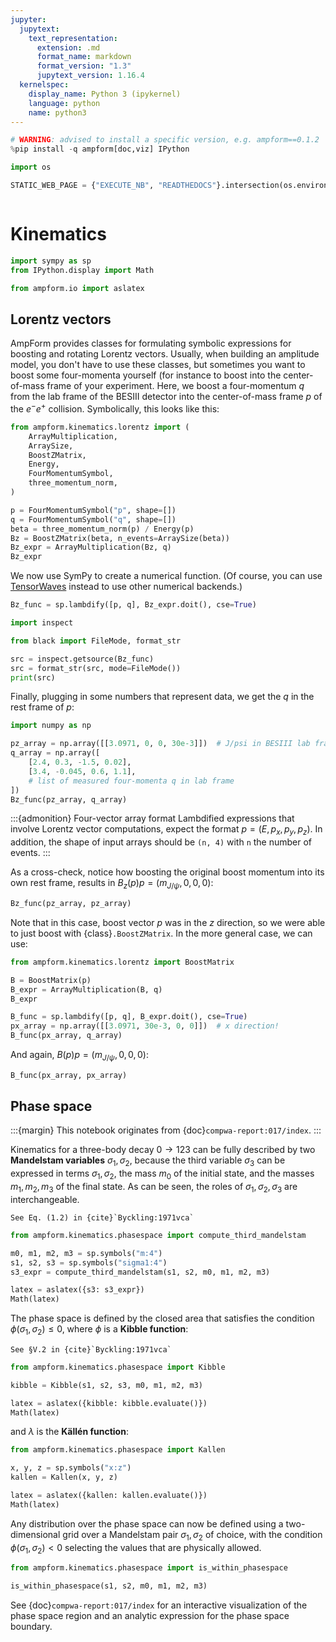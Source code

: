 ```yaml
---
jupyter:
  jupytext:
    text_representation:
      extension: .md
      format_name: markdown
      format_version: "1.3"
      jupytext_version: 1.16.4
  kernelspec:
    display_name: Python 3 (ipykernel)
    language: python
    name: python3
---
```


```python hideCode=true hideOutput=true hidePrompt=true jupyter={"source_hidden": true} tags=["remove-cell", "skip-execution"]
# WARNING: advised to install a specific version, e.g. ampform==0.1.2
%pip install -q ampform[doc,viz] IPython
```

```python hideCode=true hideOutput=true hidePrompt=true jupyter={"source_hidden": true} tags=["remove-cell"]
import os

STATIC_WEB_PAGE = {"EXECUTE_NB", "READTHEDOCS"}.intersection(os.environ)
```

```{autolink-concat}

```

# Kinematics

```python jupyter={"source_hidden": true} mystnb={"code_prompt_show": "Import Python libraries"} tags=["hide-cell"]
import sympy as sp
from IPython.display import Math

from ampform.io import aslatex
```

## Lorentz vectors

AmpForm provides classes for formulating symbolic expressions for boosting and rotating Lorentz vectors. Usually, when building an amplitude model, you don't have to use these classes, but sometimes you want to boost some four-momenta yourself (for instance to boost into the center-of-mass frame of your experiment. Here, we boost a four-momentum $q$ from the lab frame of the BESIII detector into the center-of-mass frame $p$ of the $e^-e^+$&nbsp;collision. Symbolically, this looks like this:

```python
from ampform.kinematics.lorentz import (
    ArrayMultiplication,
    ArraySize,
    BoostZMatrix,
    Energy,
    FourMomentumSymbol,
    three_momentum_norm,
)

p = FourMomentumSymbol("p", shape=[])
q = FourMomentumSymbol("q", shape=[])
beta = three_momentum_norm(p) / Energy(p)
Bz = BoostZMatrix(beta, n_events=ArraySize(beta))
Bz_expr = ArrayMultiplication(Bz, q)
Bz_expr
```

We now use SymPy to create a numerical function. (Of course, you can use [TensorWaves](https://tensorwaves.rtfd.io) instead to use other numerical backends.)

```python
Bz_func = sp.lambdify([p, q], Bz_expr.doit(), cse=True)
```

```python jupyter={"source_hidden": true} mystnb={"code_prompt_show": "Show generated NumPy code"} tags=["hide-cell"]
import inspect

from black import FileMode, format_str

src = inspect.getsource(Bz_func)
src = format_str(src, mode=FileMode())
print(src)
```

Finally, plugging in some numbers that represent data, we get the $q$ in the rest frame of $p$:

```python
import numpy as np

pz_array = np.array([[3.0971, 0, 0, 30e-3]])  # J/psi in BESIII lab frame
q_array = np.array([
    [2.4, 0.3, -1.5, 0.02],
    [3.4, -0.045, 0.6, 1.1],
    # list of measured four-momenta q in lab frame
])
Bz_func(pz_array, q_array)
```

:::{admonition} Four-vector array format
Lambdified expressions that involve Lorentz vector computations, expect the format $p = \left(E, p_x, p_y, p_z\right)$. In addition, the shape of input arrays should be `(n, 4)` with `n` the number of events.
:::

As a cross-check, notice how boosting the original boost momentum into its own rest frame, results in $B_z(p) p = \left(m_{J/\psi}, 0, 0, 0\right)$:

```python
Bz_func(pz_array, pz_array)
```

Note that in this case, boost vector $p$ was in the $z$&nbsp;direction, so we were able to just boost with {class}`.BoostZMatrix`. In the more general case, we can use:

```python
from ampform.kinematics.lorentz import BoostMatrix

B = BoostMatrix(p)
B_expr = ArrayMultiplication(B, q)
B_expr
```

```python
B_func = sp.lambdify([p, q], B_expr.doit(), cse=True)
px_array = np.array([[3.0971, 30e-3, 0, 0]])  # x direction!
B_func(px_array, q_array)
```

And again, $B(p) p = \left(m_{J/\psi}, 0, 0, 0\right)$:

```python
B_func(px_array, px_array)
```

## Phase space

:::{margin}
This notebook originates from {doc}`compwa-report:017/index`.
:::

Kinematics for a three-body decay $0 \to 123$ can be fully described by two **Mandelstam variables** $\sigma_1, \sigma_2$, because the third variable $\sigma_3$ can be expressed in terms $\sigma_1, \sigma_2$, the mass $m_0$ of the initial state, and the masses $m_1, m_2, m_3$ of the final state. As can be seen, the roles of $\sigma_1, \sigma_2, \sigma_3$ are interchangeable.

```{margin}
See Eq. (1.2) in {cite}`Byckling:1971vca`
```

```python jupyter={"source_hidden": true} tags=["hide-input"]
from ampform.kinematics.phasespace import compute_third_mandelstam

m0, m1, m2, m3 = sp.symbols("m:4")
s1, s2, s3 = sp.symbols("sigma1:4")
s3_expr = compute_third_mandelstam(s1, s2, m0, m1, m2, m3)

latex = aslatex({s3: s3_expr})
Math(latex)
```

<!-- #region -->

The phase space is defined by the closed area that satisfies the condition $\phi(\sigma_1,\sigma_2) \leq 0$, where $\phi$ is a **Kibble function**:

```{margin}
See §V.2 in {cite}`Byckling:1971vca`
```

<!-- #endregion -->

```python jupyter={"source_hidden": true} tags=["hide-input"]
from ampform.kinematics.phasespace import Kibble

kibble = Kibble(s1, s2, s3, m0, m1, m2, m3)

latex = aslatex({kibble: kibble.evaluate()})
Math(latex)
```

and $\lambda$ is the **Källén function**:

```python jupyter={"source_hidden": true} tags=["hide-input"]
from ampform.kinematics.phasespace import Kallen

x, y, z = sp.symbols("x:z")
kallen = Kallen(x, y, z)

latex = aslatex({kallen: kallen.evaluate()})
Math(latex)
```

Any distribution over the phase space can now be defined using a two-dimensional grid over a Mandelstam pair $\sigma_1,\sigma_2$ of choice, with the condition $\phi(\sigma_1,\sigma_2)<0$ selecting the values that are physically allowed.

```python jupyter={"source_hidden": true} tags=["hide-input"]
from ampform.kinematics.phasespace import is_within_phasespace

is_within_phasespace(s1, s2, m0, m1, m2, m3)
```

See {doc}`compwa-report:017/index` for an interactive visualization of the phase space region and an analytic expression for the phase space boundary.
